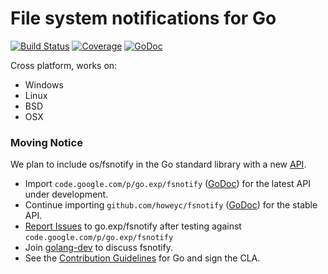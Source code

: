 # File system notifications for Go

[![Build Status](https://travis-ci.org/gophertown/fsnotify.svg)](https://travis-ci.org/gophertown/fsnotify) [![Coverage](http://gocover.io/_badge/github.com/gophertown/fsnotify)](http://gocover.io/github.com/gophertown/fsnotify) [![GoDoc](https://godoc.org/github.com/gophertown/fsnotify?status.png)](http://godoc.org/github.com/gophertown/fsnotify)

Cross platform, works on:
* Windows
* Linux
* BSD
* OSX

### Moving Notice

We plan to include os/fsnotify in the Go standard library with a new [API](http://goo.gl/MrYxyA). 

* Import `code.google.com/p/go.exp/fsnotify` ([GoDoc](http://godoc.org/code.google.com/p/go.exp/fsnotify)) for the latest API under development.
* Continue importing `github.com/howeyc/fsnotify` ([GoDoc](http://godoc.org/github.com/howeyc/fsnotify)) for the stable API.
* [Report Issues](https://code.google.com/p/go/issues/list?q=fsnotify) to go.exp/fsnotify after testing against `code.google.com/p/go.exp/fsnotify`
* Join [golang-dev](https://groups.google.com/forum/#!forum/golang-dev) to discuss fsnotify.
* See the [Contribution Guidelines](http://golang.org/doc/contribute.html) for Go and sign the CLA.


